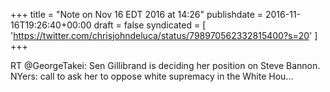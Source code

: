 +++
title = "Note on Nov 16 EDT 2016 at 14:26"
publishdate = 2016-11-16T19:26:40+00:00
draft = false
syndicated = [ 'https://twitter.com/chrisjohndeluca/status/798970562332815400?s=20' ]
+++

RT @GeorgeTakei: Sen Gillibrand is deciding her position on Steve Bannon. NYers: call to ask her to oppose white supremacy in the White Hou…
